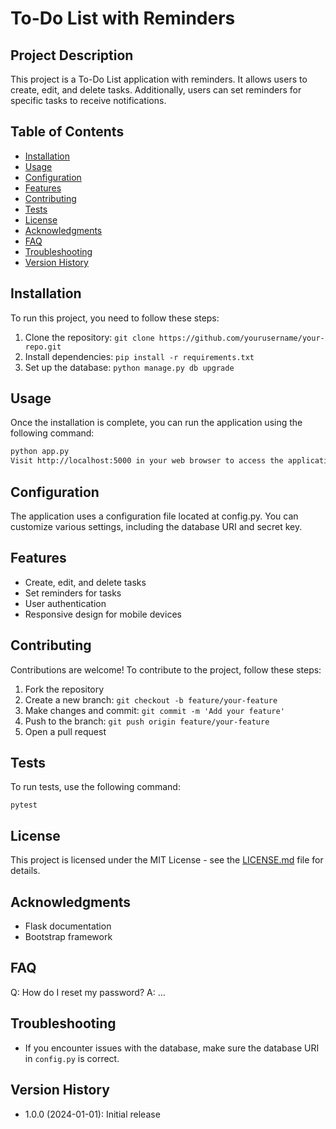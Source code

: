 # To-Do List with Reminders

## Project Description

This project is a To-Do List application with reminders. It allows users to create, edit, and delete tasks. Additionally, users can set reminders for specific tasks to receive notifications.

## Table of Contents

- [Installation](#installation)
- [Usage](#usage)
- [Configuration](#configuration)
- [Features](#features)
- [Contributing](#contributing)
- [Tests](#tests)
- [License](#license)
- [Acknowledgments](#acknowledgments)
- [FAQ](#faq)
- [Troubleshooting](#troubleshooting)
- [Version History](#version-history)

## Installation

To run this project, you need to follow these steps:

1. Clone the repository: `git clone https://github.com/yourusername/your-repo.git`
2. Install dependencies: `pip install -r requirements.txt`
3. Set up the database: `python manage.py db upgrade`

## Usage

Once the installation is complete, you can run the application using the following command:

```bash
python app.py
Visit http://localhost:5000 in your web browser to access the application.
```

## Configuration

The application uses a configuration file located at config.py. You can customize various settings, including the database URI and secret key.

## Features

- Create, edit, and delete tasks
- Set reminders for tasks
- User authentication
- Responsive design for mobile devices

## Contributing

Contributions are welcome! To contribute to the project, follow these steps:

1. Fork the repository
2. Create a new branch: `git checkout -b feature/your-feature`
3. Make changes and commit: `git commit -m 'Add your feature'`
4. Push to the branch: `git push origin feature/your-feature`
5. Open a pull request

## Tests

To run tests, use the following command:

`pytest`

## License

This project is licensed under the MIT License - see the [LICENSE.md](https://github.com/homadb/to-do-list/blob/main/LICENSE) file for details.

## Acknowledgments

- Flask documentation
- Bootstrap framework

## FAQ

Q: How do I reset my password?
A: ...

## Troubleshooting

- If you encounter issues with the database, make sure the database URI in `config.py` is correct.

## Version History

- 1.0.0 (2024-01-01): Initial release
